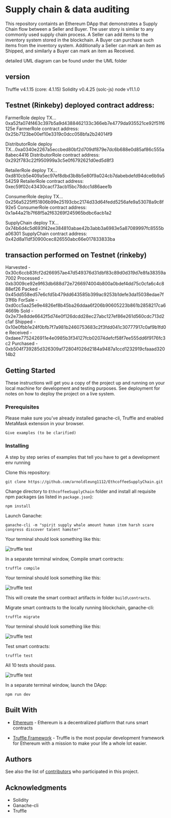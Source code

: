 # Supply chain & data auditing

This repository containts an Ethereum DApp that demonstrates a Supply Chain flow between a Seller and Buyer. The user story is similar to any commonly used supply chain process. A Seller can add items to the inventory system stored in the blockchain. A Buyer can purchase such items from the inventory system. Additionally a Seller can mark an item as Shipped, and similarly a Buyer can mark an item as Received.

detailed UML diagram can be found under the UML folder

## version
Truffle v4.1.15 (core: 4.1.15)
Solidity v0.4.25 (solc-js)
node v11.1.0

## Testnet (Rinkeby) deployed contract address:
FarmerRole deploy TX... 0xa52fa074f463c397b5a9d4388462133c366eb7e4779da935521ce92f51f6125e
FarmerRole contract address: 0x25b7123be00ef10e3319c0dcc058bfa2b24014f9

DistributorRole deploy TX...0xa0340e2267a5eccbed80bf2d709df879e7dc6b688e0d85af86c555a8abec4416
DistributorRole contract address: 0x292f783c22f950999a3c5e0f6792621d0ed5d8f3

RetailerRole deploy TX... 0xd810cb5e409a5ec97ef8dbd3b8b5e80f9a024cb7dabebdefd94dce6b9a554259
RetailerRole contract address: 0xec59f02c43430cacf73acb15bc78dcc1d86aee1b

ConsumerRole deploy TX... 0x256a5225ff51806b99e25193cbc2174d33d64fedd5256afe9a53078a9c8f92e5
ConsumerRole contract address: 0x1a44a21b7f68f5a2f63269f245965bdbc6acb1a2

SupplyChain deploy TX... 0x74b6d4c5d693f42ee384810abae42b3abb3a6983e5a87089997fc8555ba06301
SupplyChain contract address: 0x42d8a11df30900cec826550abc66e017833833ba

## transaction performed on Testnet (rinkeby)
Harvested - 0x30c6ccb83fcf2d266957ae47d549376d31dbf83c89d0d319d7e8fa38359a7002
Processed - 0xb3009ce92e9f63db688d72e7266974004b800a0bdef4dd75c0cfa6c4c888ef26
Packed - 0x45dd558ed57e6cfd5b479dd643585b399ac9253b1defe3da15038edae7f31f6b
ForSale - 0xd0cc5aa25e9e4826ef8b45ba26ddaa6f206b90605223b861b2858217ca64669b
Sold - 0x2e73e8dde6642f5d74e0f126dcdd28ec27abc127ef86e261d560cdc713d2c1af
Shipped - 0x10e0fbb1e24f0bfb7f7a981b2460753683c2f3fdd041c30777917c0af9b1fd0e
Received - 0xdaee7752426911e4e0985b3f34127fcb02074defcf58f7ee555dd6f9176fc3c2
Purchased - 0xb504f739285d326309af72804f026d2184a9487a1ccd1232919cfaaad32014b2

## Getting Started

These instructions will get you a copy of the project up and running on your local machine for development and testing purposes. See deployment for notes on how to deploy the project on a live system.

### Prerequisites

Please make sure you've already installed ganache-cli, Truffle and enabled MetaMask extension in your browser.

```
Give examples (to be clarified)
```

### Installing

A step by step series of examples that tell you have to get a development env running

Clone this repository:

```
git clone https://github.com/arnoldleung1112/EthcoffeeSupplyChain.git
```

Change directory to ```EthcoffeeSupplyChain``` folder and install all requisite npm packages (as listed in ```package.json```):

```
npm install
```

Launch Ganache:

```
ganache-cli -m "spirit supply whale amount human item harsh scare congress discover talent hamster"
```

Your terminal should look something like this:

![truffle test](images/ganache-cli.png)

In a separate terminal window, Compile smart contracts:

```
truffle compile
```

Your terminal should look something like this:

![truffle test](images/truffle_compile.png)

This will create the smart contract artifacts in folder ```build\contracts```.

Migrate smart contracts to the locally running blockchain, ganache-cli:

```
truffle migrate
```

Your terminal should look something like this:

![truffle test](images/truffle_migrate.png)

Test smart contracts:

```
truffle test
```

All 10 tests should pass.

![truffle test](images/truffle_test.png)

In a separate terminal window, launch the DApp:

```
npm run dev
```

## Built With

* [Ethereum](https://www.ethereum.org/) - Ethereum is a decentralized platform that runs smart contracts

* [Truffle Framework](http://truffleframework.com/) - Truffle is the most popular development framework for Ethereum with a mission to make your life a whole lot easier.


## Authors

See also the list of [contributors](https://github.com/your/project/contributors.md) who participated in this project.

## Acknowledgments

* Solidity
* Ganache-cli
* Truffle

